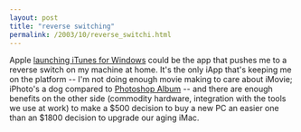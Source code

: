```yaml
---
layout: post
title: "reverse switching"
permalink: /2003/10/reverse_switchi.html
---
```


<p>Apple <a href="http://news.com.com/2100-1027_3-5088849.html?tag=nefd_top">launching iTunes for Windows</a> could be the app that pushes me to a reverse switch on my machine at home.  It's the only iApp that's keeping me on the platform -- I'm not doing enough movie making to care about iMovie; iPhoto's a dog compared to <a href="http://www.theobvious.com/new/2003.09.24.html">Photoshop Album</a> -- and there are enough benefits on the other side (commodity hardware, integration with the tools we use at work) to make a $500 decision to buy a new PC an easier one than an $1800 decision to upgrade our aging iMac.</p>


